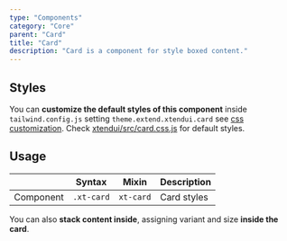 ```yaml
---
type: "Components"
category: "Core"
parent: "Card"
title: "Card"
description: "Card is a component for style boxed content."
---
```


## Styles

You can **customize the default styles of this component** inside `tailwind.config.js` setting `theme.extend.xtendui.card` see [css customization](/xtendui/components/global/preset#customization). Check [xtendui/src/card.css.js](https://github.com/xtendui/xtendui/blob/master/src/card.css.js) for default styles.

## Usage

<div class="xt-overflow-sub overflow-y-hidden overflow-x-scroll my-5 xt-my-auto w-full">

|                      | Syntax                          | Mixin            | Description                   |
| ----------------------- | ----------------------------------------- | -----------------------------| ----------------------------- |
| Component                  | `.xt-card`                     | `xt-card`                | Card styles            |

</div>

<demo>
  <demoinline src="demos/components/card/usage">
  </demoinline>
</demo>

You can also **stack content inside**, assigning variant and size **inside the card**.

<demo>
  <demoinline src="demos/components/card/usage-stack">
  </demoinline>
</demo>
